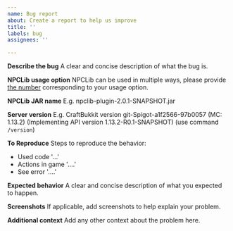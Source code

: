 ```yaml
---
name: Bug report
about: Create a report to help us improve
title: ''
labels: bug
assignees: ''

---
```


**Describe the bug**
A clear and concise description of what the bug is.

**NPCLib usage option**
NPCLib can be used in multiple ways, please provide [the number](https://github.com/JitseB/NPCLib#usage) corresponding to your usage option.

**NPCLib JAR name**
E.g. npclib-plugin-2.0.1-SNAPSHOT.jar

**Server version**
E.g. CraftBukkit version git-Spigot-a1f2566-97b0057 (MC: 1.13.2) (Implementing API version 1.13.2-R0.1-SNAPSHOT) (use command `/version`)

**To Reproduce**
Steps to reproduce the behavior:
- Used code  '...'
- Actions in game '....'
- See error '....'

**Expected behavior**
A clear and concise description of what you expected to happen.

**Screenshots**
If applicable, add screenshots to help explain your problem.

**Additional context**
Add any other context about the problem here.
